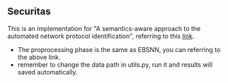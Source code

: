 ## Securitas

This is an implementation for "A semantics-aware approach to the automated network protocol identification", referring to this [link](https://github.com/DCMMC/EBSNN).

* The proprocessing phase is the same as EBSNN, you can referring to the above link.
* remember to change the data path in utils.py, run it and results will saved automatically.
